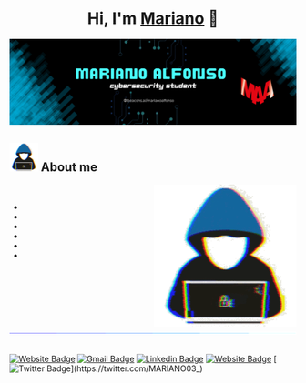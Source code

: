 <div align="center">
<h1 align="center">Hi, I'm <a href="https://beacons.ai/marianoalfonso">Mariano</a> 👋</h1>
</div>
<img src="images/Baner-maa.png"> 

<br>


## <picture><img src = "/images/about_me.gif" width = 50px></picture> **About me**

<picture> <img align="right" src="images/about_me.gif" width = 250px></picture>

<br>

- 
- 
- 
- 
- 
- 

<br><br>

<img src="images/linea.gif"><br><br>

[![Website Badge](https://img.shields.io/badge/-All%20my%20links-fa0400?style=flat&logo=Google-Chrome&logoColor=white&link=https://beacons.ai/marianoalfonso)](https://beacons.ai/marianoalfonso)
[![Gmail Badge](https://img.shields.io/badge/-Contact%20me%20through%20Email-fa5c00?style=flat&logo=Gmail&logoColor=white&link=mailto:marianoalfonso80@gmail.com)](mailto:marianoalfonso80@gmail.com)
[![Linkedin Badge](https://img.shields.io/badge/-Contact%20me%20through%20LinkedIn-blue?style=flat&logo=Linkedin&logoColor=white&link=https://www.linkedin.com/in/mariano-alfonso-667a6022/)](https://www.linkedin.com/in/mariano-alfonso-667a60226/)
[![Website Badge](https://img.shields.io/badge/-Visit%20my%20Blog-cc00ff?style=flat&logo=Google-Chrome&logoColor=white&link=https://0mariano.github.io)](https://0mariano.github.io)
[![Twitter Badge](https://img.shields.io/badge/-Follow%20Me-1ca0f1?style=flat&labelColor=1ca0f1&logo=twitter&logoColor=white&link=https://twitter.com/MARIANO03_)](https://twitter.com/MARIANO03_)
